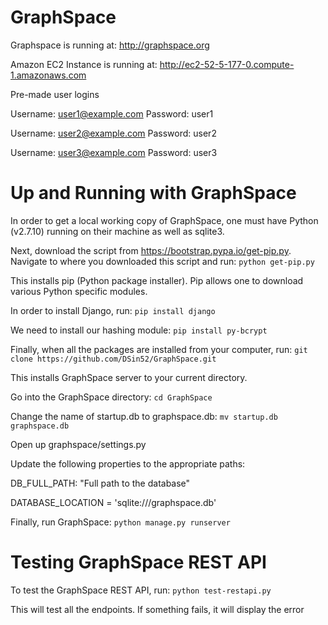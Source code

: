 GraphSpace 
================

Graphspace is running at: http://graphspace.org

Amazon EC2 Instance is running at: http://ec2-52-5-177-0.compute-1.amazonaws.com

Pre-made user logins

Username: user1@example.com Password: user1

Username: user2@example.com Password: user2

Username: user3@example.com Password: user3

Up and Running with GraphSpace
=================================

In order to get a local working copy of GraphSpace, one must have Python (v2.7.10) running on their machine as well as sqlite3.  

Next, download the script from https://bootstrap.pypa.io/get-pip.py.  Navigate to where you downloaded this script and run: `python get-pip.py`

This installs pip (Python package installer).  Pip allows one to download various Python specific modules.

In order to install Django, run: `pip install django`

We need to install our hashing module: `pip install py-bcrypt`

Finally, when all the packages are installed from your computer, run: `git clone https://github.com/DSin52/GraphSpace.git`

This installs GraphSpace server to your current directory.

Go into the GraphSpace directory: `cd GraphSpace`

Change the name of startup.db to graphspace.db: `mv startup.db graphspace.db`

Open up graphspace/settings.py

Update the following properties to the appropriate paths:

DB_FULL_PATH: "Full path to the database"

DATABASE_LOCATION = 'sqlite:///graphspace.db'

Finally, run GraphSpace: `python manage.py runserver`

Testing GraphSpace REST API
=================================

To test the GraphSpace REST API, run: `python test-restapi.py`

This will test all the endpoints.  If something fails, it will display the error